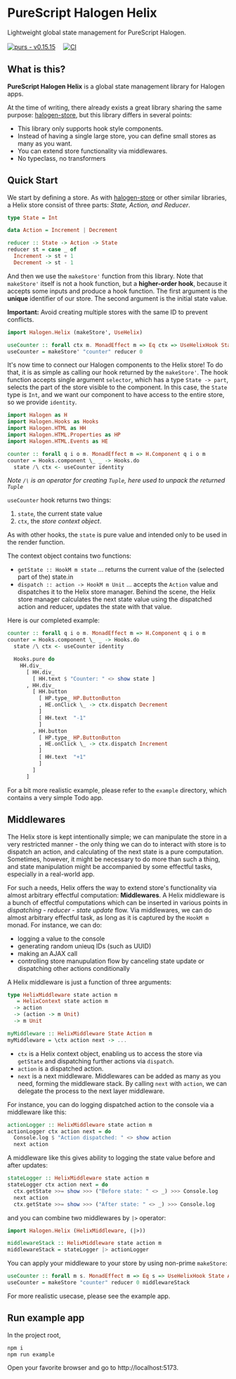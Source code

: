 # PureScript Halogen Helix

Lightweight global state management for PureScript Halogen.

[![purs - v0.15.15](https://img.shields.io/badge/purs-v0.15.13-blue?logo=purescript)](https://github.com/purescript/purescript/releases/tag/v0.15.15)　
[![CI](https://github.com/katsujukou/purescript-halogen-helix/actions/workflows/ci.yml/badge.svg)](https://github.com/katsujukou/purescript-halogen-helix/actions/workflows/ci.yml)

## What is this?

**PureScript Halogen Helix** is a global state management library for Halogen apps.

At the time of writing, there already exists a great library sharing the same purpose: [halogen-store](https://github.com/thomashoneyman/purescript-halogen-store), but this library differs in several points:

- This library only supports hook style components.
- Instead of having a single large store, you can define small stores as many as you want.
- You can extend store functionality via middlewares.
- No typeclass, no transformers

## Quick Start

We start by defining a store. As with [halogen-store](https://github.com/thomashoneyman/purescript-halogen-store) or other similar libraries, a Helix store consist of three parts: _State, Action, and Reducer_.

```purs
type State = Int

data Action = Increment | Decrement

reducer :: State -> Action -> State
reducer st = case _ of
  Increment -> st + 1
  Decrement -> st - 1
```

And then we use the `makeStore'` function from this library. Note that `makeStore'` itself is not a hook function, but a **higher-order hook**, because it accepts some inputs and produce a hook function. The first argument is the **unique** identifier of our store. The second argument is the initial state value.

**Important:** Avoid creating multiple stores with the same ID to prevent conflicts.

```purs
import Halogen.Helix (makeStore', UseHelix)

useCounter :: forall ctx m. MonadEffect m => Eq ctx => UseHelixHook State Action ctx m
useCounter = makeStore' "counter" reducer 0
```

It's now time to connect our Halogen components to the Helix store!
To do that, it is as simple as calling our hook returned by the `makeStore'`.
The hook function accepts single argument `selector`, which has a type `State -> part`, selects the part of the store visible to the component.
In this case, the `State` type is `Int`, and we want our component to have access to the entire store, so we provide `identity`.

```purs
import Halogen as H
import Halogen.Hooks as Hooks
import Halogen.HTML as HH
import Halogen.HTML.Properties as HP
import Halogen.HTML.Events as HE

counter :: forall q i o m. MonadEffect m => H.Component q i o m
counter = Hooks.component \_ _ -> Hooks.do
  state /\ ctx <- useCounter identity
```
_Note `/\` is an operator for creating `Tuple`, here used to unpack the returned `Tuple`_

`useCounter` hook returns two things:

1. `state`, the current state value
2. `ctx`, the _store context object_.

As with other hooks, the `state` is pure value and intended only to be used in the render function.

The context object contains two functions:

- `getState :: HookM m state` ... returns the current value of the (selected part of the) state.in
- `dispatch :: action -> HookM m Unit` ... accepts the `Action` value and dispatches it to the Helix store manager. Behind the scene, the Helix store manager calculates the next state value using the dispatched action and reducer, updates the state with that value.

Here is our completed example:

```purs
counter :: forall q i o m. MonadEffect m => H.Component q i o m
counter = Hooks.component \_ _ -> Hooks.do
  state /\ ctx <- useCounter identity

  Hooks.pure do
    HH.div_
      [ HH.div_
        [ HH.text $ "Counter: " <> show state ]
      , HH.div_
        [ HH.button
          [ HP.type_ HP.ButtonButton
          , HE.onClick \_ -> ctx.dispatch Decrement
          ]
          [ HH.text  "-1"
          ]
        , HH.button
          [ HP.type_ HP.ButtonButton
          , HE.onClick \_ -> ctx.dispatch Increment
          ]
          [ HH.text  "+1"
          ]
        ]
      ]
```

For a bit more realistic example, please refer to the `example` directory, which contains a very simple Todo app.

## Middlewares

The Helix store is kept intentionally simple; we can manipulate the store in a very restricted manner - the only thing we can do to interact with store is to dispatch an action, and calculating of the next state is a pure computation. Sometimes, however, it might be necessary to do more than such a thing, and state manipulation might be accompanied by some effectful tasks, especially in a real-world app.

For such a needs, Helix offers the way to extend store's functionality via almost arbitrary effectful computation: **Middlewares**.
A Helix middleware is a bunch of effectful computations which can be inserted in various points in _dispatching - reducer - state update_ flow.
Via middlewares, we can do almost arbitrary effectful task, as long as it is captured by the `HookM m` monad. For instance, we can do:

- logging a value to the console
- generating random unieuq IDs (such as UUID)
- making an AJAX call
- controlling store manupulation flow by canceling state update or dispatching other actions conditionally

A Helix middleware is just a function of three arguments:

```purs
type HelixMiddleware state action m
   = HelixContext state action m
  -> action
  -> (action -> m Unit)
  -> m Unit

myMiddleware :: HelixMiddleware State Action m
myMiddleware = \ctx action next -> ...
```

- `ctx` is a Helix context object, enabling us to access the store via `getState` and dispatching further actions via `dispatch`.
- `action` is a dispatched action.
- `next` is a next middleware. Middlewares can be added as many as you need, forming the middleware stack. By calling `next` with `action`, we can delegate the process to the next layer middleware.

For instance, you can do logging dispatched action to the console via a middleware like this:

```purs
actionLogger :: HelixMiddleware state action m
actionLogger ctx action next = do
  Console.log $ "Action dispatched: " <> show action
  next action
```

A middleware like this gives ability to logging the state value before and after updates:

```purs
stateLogger :: HelixMiddleware state action m
stateLogger ctx action next = do
  ctx.getState >>= show >>> ("Before state: " <> _) >>> Console.log
  next action
  ctx.getState >>= show >>> ("After state: " <> _) >>> Console.log
```

and you can combine two middlewares by `|>` operator:

```purs
import Halogen.Helix (HelixMiddleware, (|>))

middlewareStack :: HelixMiddleware state action m
middlewareStack = stateLogger |> actionLogger
```

You can apply your middleware to your store by using non-prime `makeStore`:

```purs
useCounter :: forall m s. MonadEffect m => Eq s => UseHelixHook State Action s m
useCounter = makeStore "counter" reducer 0 middlewareStack
```

For more realistic usecase, please see the example app.

## Run example app

In the project root,

```sh
npm i
npm run example
```

Open your favorite browser and go to http://localhost:5173.
